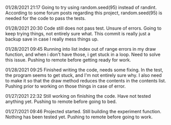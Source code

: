 01/28/2021 21:17
Going to try using random.seed(95) instead of randint. According to some forum posts regarding this project, random.seed(95) is needed for the code to pass the tests.

01/28/2021 20:30
Code still does not pass test. Unsure of errors. Going to keep trying things, not entirely sure what. This commit is really just a backup save in case I really mess things up.

01/28/2021 09:45
Running into list index out of range errors in my draw function, and when i don't have those, i get stuck in a loop. Need to solve this issue. Pushing to remote before getting ready for work.

01/28/2021 09:25
Finished writing the code, needs some fixing. In the test, the program seems to get stuck, and I'm not entirely sure why. I also need to make it so that the draw method reduces the contents in the contents list. Pushing prior to working on those things in case of error.

01/27/2021 22:32
Still working on finishing the code. Have not tested anything yet. Pushing to remote before going to bed.

01/27/2021 09:46
Projected started. Still building the experiment function. Nothing has been tested yet. Pushing to remote before going to work.